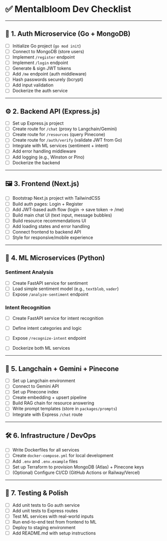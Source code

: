 
# ✅ Mentalbloom Dev Checklist

---

## 🔐 **1. Auth Microservice (Go + MongoDB)**

- [ ] Initialize Go project (`go mod init`)
- [ ] Connect to MongoDB (store users)
- [ ] Implement `/register` endpoint
- [ ] Implement `/login` endpoint
- [ ] Generate & sign JWT tokens
- [ ] Add `/me` endpoint (auth middleware)
- [ ] Hash passwords securely (bcrypt)
- [ ] Add input validation
- [ ] Dockerize the auth service

---

## ⚙️ **2. Backend API (Express.js)**

- [ ] Set up Express.js project
- [ ] Create route for `/chat` (proxy to Langchain/Gemini)
- [ ] Create route for `/resources` (query Pinecone)
- [ ] Create route for `/auth/verify` (validate JWT from Go)
- [ ] Integrate with ML services (sentiment + intent)
- [ ] Add error handling middleware
- [ ] Add logging (e.g., Winston or Pino)
- [ ] Dockerize the backend

---

## 🖼️ **3. Frontend (Next.js)**

- [ ] Bootstrap Next.js project with TailwindCSS
- [ ] Build auth pages: Login + Register
- [ ] Add JWT-based auth flow (login -> save token -> /me)
- [ ] Build main chat UI (text input, message bubbles)
- [ ] Build resource recommendations UI
- [ ] Add loading states and error handling
- [ ] Connect frontend to backend API
- [ ] Style for responsive/mobile experience

---

## 🤖 **4. ML Microservices (Python)**

### Sentiment Analysis
- [ ] Create FastAPI service for sentiment
- [ ] Load simple sentiment model (e.g., `textblob`, `vader`)
- [ ] Expose `/analyze-sentiment` endpoint

### Intent Recognition
- [ ] Create FastAPI service for intent recognition
- [ ] Define intent categories and logic
- [ ] Expose `/recognize-intent` endpoint

- [ ] Dockerize both ML services

---

## 🧠 **5. Langchain + Gemini + Pinecone**

- [ ] Set up Langchain environment
- [ ] Connect to Gemini API
- [ ] Set up Pinecone index
- [ ] Create embedding + upsert pipeline
- [ ] Build RAG chain for resource answering
- [ ] Write prompt templates (store in `packages/prompts`)
- [ ] Integrate with Express `/chat` route

---

## 🛠️ **6. Infrastructure / DevOps**

- [ ] Write Dockerfiles for all services
- [ ] Create `docker-compose.yml` for local development
- [ ] Add `.env` and `.env.example` files
- [ ] Set up Terraform to provision MongoDB (Atlas) + Pinecone keys
- [ ] (Optional) Configure CI/CD (GitHub Actions or Railway/Vercel)

---

## 🧪 **7. Testing & Polish**

- [ ] Add unit tests to Go auth service
- [ ] Add unit tests to Express routes
- [ ] Test ML services with real-world inputs
- [ ] Run end-to-end test from frontend to ML
- [ ] Deploy to staging environment
- [ ] Add README.md with setup instructions
